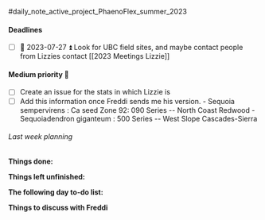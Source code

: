 #daily_note_active_project_PhaenoFlex_summer_2023

#### Deadlines
- [ ] 📅 2023-07-27 ⏫ Look for UBC field sites, and maybe contact people from Lizzies contact [[2023 Meetings Lizzie]]


#### Medium priority 🔼
- [ ] Create an issue for the stats in which Lizzie is
- [ ] Add this information once Freddi sends me his version.
		- Sequoia sempervirens : Ca seed Zone 92: 090 Series -- North Coast Redwood
		- Sequoiadendron giganteum : 500 Series -- West Slope Cascades-Sierra

###### Last week planning 



**Things done:** 

**Things left unfinished:**

**The following day to-do list:**

**Things to discuss with Freddi**
